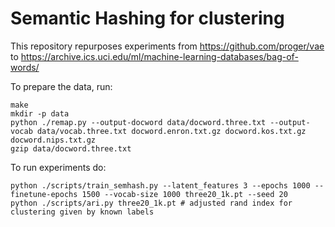 # Semantic Hashing for clustering

This repository repurposes experiments from https://github.com/proger/vae to https://archive.ics.uci.edu/ml/machine-learning-databases/bag-of-words/

To prepare the data, run:

```
make
mkdir -p data
python ./remap.py --output-docword data/docword.three.txt --output-vocab data/vocab.three.txt docword.enron.txt.gz docword.kos.txt.gz docword.nips.txt.gz
gzip data/docword.three.txt
```

To run experiments do:

```
python ./scripts/train_semhash.py --latent_features 3 --epochs 1000 --finetune-epochs 1500 --vocab-size 1000 three20_1k.pt --seed 20
python ./scripts/ari.py three20_1k.pt # adjusted rand index for clustering given by known labels
```
